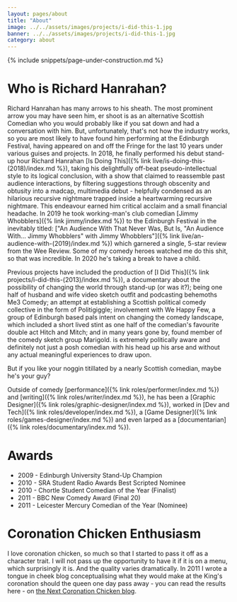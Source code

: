 ```yaml
---
layout: pages/about
title: "About"
image: ../../assets/images/projects/i-did-this-1.jpg
banner: ../../assets/images/projects/i-did-this-1.jpg
category: about
---
```

{% include snippets/page-under-construction.md %}

# Who is Richard Hanrahan?

Richard Hanrahan has many arrows to his sheath. The most prominent arrow you may have seen him, er shoot is as an alternative Scottish Comedian who you would probably like if you sat down and had a conversation with him. But, unfortunately, that's not how the industry works, so you are most likely to have found him performing at the Edinburgh Festival, having appeared on and off the Fringe for the last 10 years under various guises and projects. In 2018, he finally performed his debut stand-up hour Richard Hanrahan [Is Doing This]({% link live/is-doing-this-(2018)/index.md %}), taking his delightfully off-beat pseudo-intellectual style to its logical conclusion, with a show that claimed to reassemble past audience interactions, by filtering suggestions through obscenity and obtusity into a madcap, multimedia debut - helpfully condensed as an hilarious recursive nightmare trapped inside a heartwarming recursive nightmare. This endeavour earned him critical acclaim and a small financial headache. In 2019 he took working-man's club comedian [Jimmy Whobblers]({% link jimmy/index.md %}) to the Edinburgh Festival in the inevitably titled: ["An Audience With That Never Was, But Is, "An Audience With... Jimmy Whobblers" with Jimmy Whobblers"]({% link live/an-audience-with-(2019)/index.md %}) which garnered a single, 5-star review from the Wee Review. Some of my comedy heroes watched me do this shit, so that was incredible. In 2020 he's taking a break to have a child.

Previous projects have included the production of [I Did This]({% link projects/i-did-this-(2013)/index.md %}), a documentary about the possibility of changing the world through stand-up (or was it?); being one half of husband and wife video sketch outfit and podcasting behemoths Me3 Comedy; an attempt at establishing a Scottish political comedy collective in the form of Politigiggle; involvement with We Happy Few, a group of Edinburgh based pals intent on changing the comedy landscape, which included a short lived stint as one half of the comedian's favourite double act Hitch and Mitch; and in many years gone by, found member of the comedy sketch group Marigold. is extremely politically aware and definitely not just a posh comedian with his head up his arse and without any actual meaningful experiences to draw upon. 

But if you like your noggin titillated by a nearly Scottish comedian, maybe he's your guy?

Outside of comedy [performance]({% link roles/performer/index.md %}) and [writing]({% link roles/writer/index.md %}), he has been a [Graphic Designer]({% link roles/graphic-designer/index.md %}), worked in [Dev and Tech]({% link roles/developer/index.md %}), a [Game Designer]({% link roles/games-designer/index.md %}) and even larped as a [documentarian]({% link roles/documentary/index.md %}).

# Awards

- 2009 - Edinburgh University Stand-Up Champion
- 2010 - SRA Student Radio Awards Best Scripted Nominee 
- 2010 - Chortle Student Comedian of the Year (Finalist)
- 2011 - BBC New Comedy Award (Final 20)
- 2011 - Leicester Mercury Comedian of the Year (Nominee)

# Coronation Chicken Enthusiasm
I love coronation chicken, so much so that I started to pass it off as a character trait. I will not pass up the opportunity to have it if it is on a menu, which surprisingly it is. And the quality varies dramatically. In 2011 I wrote a tongue in cheek blog conceptualising what they would make at the King's coronation should the queen one day pass away - you can read the results here - on [the Next Coronation Chicken blog]({https://thenextcoronationchicken.tumblr.com/).